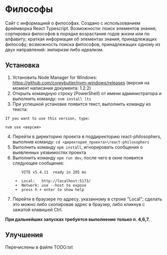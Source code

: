 # Философы

Сайт с информацией о философах. Создано с использованием фреймворка React Typescript.
Возможности: поиск элементов знания; сортировка философов в порядке возрастания годов жизни или по алфавиту; краткая информация об элементах знания, принадлежащих философу; возможность поиска философов, принадлежащих одному из двух направлений: эмпиризм либо идеализм.

## Установка

1. Установить Node Manager for Windows: https://github.com/coreybutler/nvm-windows/releases (версия на момент написания документа: 1.2.2)
2. Открыть командную строку (PowerShell) от имени администратора и выполнить команду:
  `nvm install lts`
3. При успешной установке появится текст, выполнить команду из текста:
  ```
  If you want to use this version, type:
  
  nvm use <версия>
  ```

4. Перейти в директорию проекта в поддиректорию react-philosophers, выполнив команду: `cd <директория_проекта>\react-philosophers`
5. Выполнить команду `npm install`, игнорировать сообщения о выявленных уязвимостях проекта
6. Выполнить команду `npm run dev`, после чего в окне появится следующее сообщение:
   ```
       VITE v5.4.11  ready in 205 ms
  
    ➜  Local:   http://localhost:5173/
    ➜  Network: use --host to expose
    ➜  press h + enter to show help
    ```
7. Перейти в браузере по адресу, указанному в строке "Local"; сделать это можно либо скопировав адрес в браузер, либо кликнув с зажатой клавишей Ctrl.

**При дальнейших запусках требуется выполнение только п. 4,6,7.**

## Улучшения

Перечислены в файле TODO.txt

